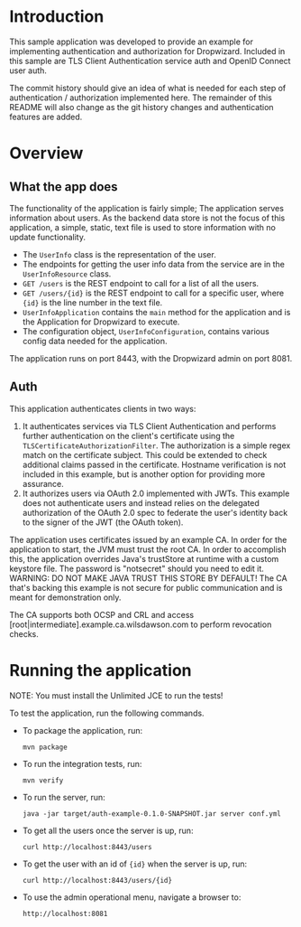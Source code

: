 # Introduction
This sample application was developed to provide an example for implementing authentication and authorization for
Dropwizard. Included in this sample are TLS Client Authentication service auth and OpenID Connect user auth.

The commit history should give an idea of what is needed for each step of authentication / authorization implemented
here. The remainder of this README will also change as the git history changes and authentication features are added.

# Overview

## What the app does
The functionality of the application is fairly simple; The application serves information about users. As the backend
data store is not the focus of this application, a simple, static, text file is used to store information with no update
functionality.

- The `UserInfo` class is the representation of the user.
- The endpoints for getting the user info data from the service are in the `UserInfoResource` class.
- `GET /users` is the REST endpoint to call for a list of all the users.
- `GET /users/{id}` is the REST endpoint to call for a specific user, where `{id}` is the line number in the text file.
- `UserInfoApplication` contains the `main` method for the application and is the Application for Dropwizard to execute.
- The configuration object, `UserInfoConfiguration`, contains various config data needed for the application.

The application runs on port 8443, with the Dropwizard admin on port 8081.

## Auth
This application authenticates clients in two ways:

1. It authenticates services via TLS Client Authentication and performs further authentication on the client's
certificate using the `TLSCertificateAuthorizationFilter`. The authorization is a simple regex match on the certificate
subject. This could be extended to check additional claims passed in the certificate. Hostname verification is not
included in this example, but is another option for providing more assurance.
2. It authorizes users via OAuth 2.0 implemented with JWTs. This example does not authenticate users and instead relies
on the delegated authorization of the OAuth 2.0 spec to federate the user's identity back to the signer of the JWT (the
OAuth token).

The application uses certificates issued by an example CA. In order for the application to start, the JVM must trust the
root CA. In order to accomplish this, the application overrides Java's trustStore at runtime with a custom keystore
file. The password is "notsecret" should you need to edit it. WARNING: DO NOT MAKE JAVA TRUST THIS STORE BY DEFAULT! The
CA that's backing this example is not secure for public communication and is meant for demonstration only.

The CA supports both OCSP and CRL and access \[root|intermediate\].example.ca.wilsdawson.com to perform revocation
checks.

# Running the application
NOTE: You must install the Unlimited JCE to run the tests!

To test the application, run the following commands.

- To package the application, run:

  ```
  mvn package
  ```
  
- To run the integration tests, run:
  ```
  mvn verify
  ```

- To run the server, run:

  ```
  java -jar target/auth-example-0.1.0-SNAPSHOT.jar server conf.yml
  ```

- To get all the users once the server is up, run:

  ```
  curl http://localhost:8443/users
  ```

- To get the user with an id of `{id}` when the server is up, run:

  ```
  curl http://localhost:8443/users/{id}
  ```

- To use the admin operational menu, navigate a browser to:

  ```
  http://localhost:8081
  ```
